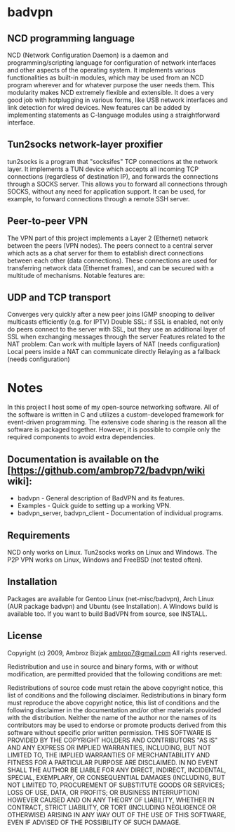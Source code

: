# badvpn

## NCD programming language
NCD (Network Configuration Daemon) is a daemon and programming/scripting language for configuration of network interfaces and other aspects of the operating system. It implements various functionalities as built-in modules, which may be used from an NCD program wherever and for whatever purpose the user needs them. This modularity makes NCD extremely flexible and extensible. It does a very good job with hotplugging in various forms, like USB network interfaces and link detection for wired devices. New features can be added by implementing statements as C-language modules using a straightforward interface.

## Tun2socks network-layer proxifier
tun2socks is a program that "socksifes" TCP connections at the network layer. It implements a TUN device which accepts all incoming TCP connections (regardless of destination IP), and forwards the connections through a SOCKS server. This allows you to forward all connections through SOCKS, without any need for application support. It can be used, for example, to forward connections through a remote SSH server.

## Peer-to-peer VPN
The VPN part of this project implements a Layer 2 (Ethernet) network between the peers (VPN nodes). The peers connect to a central server which acts as a chat server for them to establish direct connections between each other (data connections). These connections are used for transferring network data (Ethernet frames), and can be secured with a multitude of mechanisms. Notable features are:

## UDP and TCP transport
Converges very quickly after a new peer joins
IGMP snooping to deliver multicasts efficiently (e.g. for IPTV)
Double SSL: if SSL is enabled, not only do peers connect to the server with SSL, but they use an additional layer of SSL when exchanging messages through the server
Features related to the NAT problem:
Can work with multiple layers of NAT (needs configuration)
Local peers inside a NAT can communicate directly
Relaying as a fallback (needs configuration)

# Notes
In this project I host some of my open-source networking software. All of the software is written in C and utilizes a custom-developed framework for event-driven programming. The extensive code sharing is the reason all the software is packaged together. However, it is possible to compile only the required components to avoid extra dependencies.

## Documentation is available on the [https://github.com/ambrop72/badvpn/wiki wiki]:

-   badvpn - General description of BadVPN and its features.
-   Examples - Quick guide to setting up a working VPN.
-   badvpn_server, badvpn_client - Documentation of individual programs.

## Requirements
NCD only works on Linux. Tun2socks works on Linux and Windows. The P2P VPN works on Linux, Windows and FreeBSD (not tested often).

## Installation
Packages are available for Gentoo Linux (net-misc/badvpn), Arch Linux (AUR package badvpn) and Ubuntu (see Installation). A Windows build is available too. If you want to build BadVPN from source, see INSTALL.

## License
Copyright (c) 2009, Ambroz Bizjak <ambrop7@gmail.com> All rights reserved.

Redistribution and use in source and binary forms, with or without modification, are permitted provided that the following conditions are met:

Redistributions of source code must retain the above copyright notice, this list of conditions and the following disclaimer.
Redistributions in binary form must reproduce the above copyright notice, this list of conditions and the following disclaimer in the documentation and/or other materials provided with the distribution.
Neither the name of the author nor the names of its contributors may be used to endorse or promote products derived from this software without specific prior written permission.
THIS SOFTWARE IS PROVIDED BY THE COPYRIGHT HOLDERS AND CONTRIBUTORS "AS IS" AND ANY EXPRESS OR IMPLIED WARRANTIES, INCLUDING, BUT NOT LIMITED TO, THE IMPLIED WARRANTIES OF MERCHANTABILITY AND FITNESS FOR A PARTICULAR PURPOSE ARE DISCLAIMED. IN NO EVENT SHALL THE AUTHOR BE LIABLE FOR ANY DIRECT, INDIRECT, INCIDENTAL, SPECIAL, EXEMPLARY, OR CONSEQUENTIAL DAMAGES (INCLUDING, BUT NOT LIMITED TO, PROCUREMENT OF SUBSTITUTE GOODS OR SERVICES; LOSS OF USE, DATA, OR PROFITS; OR BUSINESS INTERRUPTION) HOWEVER CAUSED AND ON ANY THEORY OF LIABILITY, WHETHER IN CONTRACT, STRICT LIABILITY, OR TORT (INCLUDING NEGLIGENCE OR OTHERWISE) ARISING IN ANY WAY OUT OF THE USE OF THIS SOFTWARE, EVEN IF ADVISED OF THE POSSIBILITY OF SUCH DAMAGE.
